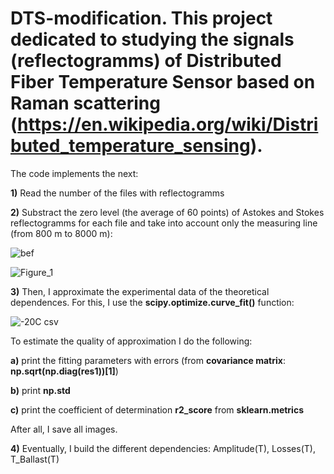 # DTS-modification. This project dedicated to studying the signals (reflectogramms) of Distributed Fiber Temperature Sensor based on Raman scattering (https://en.wikipedia.org/wiki/Distributed_temperature_sensing).

The code implements the next:

**1)** Read the number of the files with reflectogramms

**2)** Substract the zero level (the average of 60 points) of Astokes and Stokes reflectogramms for each file and take into account only the measuring line (from 800 m to 8000 m):
 
![bef](https://user-images.githubusercontent.com/87599571/170989883-aad6937f-6c0e-48b3-828b-fbd314d73612.png)

![Figure_1](https://user-images.githubusercontent.com/87599571/170989541-4ed7bc2d-1f93-4bcc-94ee-dac95d9f4e1a.png)

**3)** Then, I approximate the experimental data of the theoretical dependences. For this, I use the **scipy.optimize.curve_fit()** function:

![-20C csv](https://user-images.githubusercontent.com/87599571/171042837-7c8db85c-2247-490f-b4c9-d17d5c89d0c0.png)

To estimate the quality of approximation I do the following:

 **a)** print the fitting parameters with errors (from **covariance matrix**: **np.sqrt(np.diag(res1))[1]**)
 
 **b)** print **np.std**
 
 **c)** print the coefficient of determination **r2_score** from **sklearn.metrics**
 
After all, I save all images.

**4)** Eventually, I build the different dependencies: Amplitude(T), Losses(T), T_Ballast(T)  

